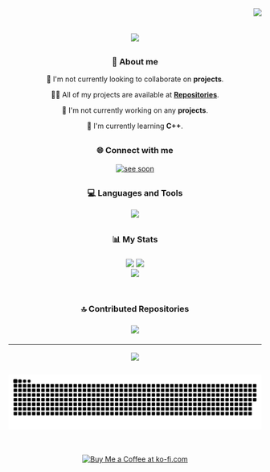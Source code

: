 <img align="right" src="https://visitor-badge.laobi.icu/badge?page_id=jheythegreat.jheythegreat" />

<h1 align="center">
    <img src="https://readme-typing-svg.herokuapp.com/?font=Righteous&size=35&center=true&vCenter=true&width=500&height=70&duration=4000&lines=Hi+There!;" />
</h1>

<h3 align="center">👤 About me</h3>

<div align="center">

 👯 I'm not currently looking to collaborate on **projects**.
 
 👨‍💻 All of my projects are available at **[Repositories](https://github.com/jheythegreat?tab=repositories)**.

🔭 I'm not currently working on any **projects**.

🌱 I'm currently learning **C++**.

 </div>

<h2 align="center"></h2> 
<h3 align="center">🌐 Connect with me</h3> 
<p align="center">
  <a href="https://www.linkedin.com/in/jheyluisreyes" target="blank"><img align="center" src="https://raw.githubusercontent.com/rahuldkjain/github-profile-readme-generator/master/src/images/icons/Social/linked-in-alt.svg" alt="see soon" height="30" width="40" />
  </a>
</p>

<h2 align="center"></h2> 
<h3 align="center">💻 Languages and Tools</h3> 
<p align="center">
  <a href="https://skillicons.dev">
    <img src="https://skillicons.dev/icons?i=c,py,js,react,nextjs,html,css,vscode,kali&perline=11" />
  </a>
</p>

<h2 align="center"></h2>
<h3 align="center">📊 My Stats</h3>

<h3 align="center">
    
![](https://github-readme-streak-stats.herokuapp.com/?user=jheythegreat&theme=dark&hide_border=true)
![](https://github-readme-stats.vercel.app/api?username=jheythegreat&theme=dark&hide_border=true&include_all_commits=false&count_private=false) <br/>
  ![](https://github-readme-stats.vercel.app/api/top-langs/?username=jheythegreat&theme=dark&hide_border=true&include_all_commits=false&count_private=false&layout=compact)<br/>
  <br/>
  </h3>

<h2 align="center"></h2>
<h3 align="center">🔝 Contributed Repositories</h3>

<h3 align="center">

![](https://github-contributor-stats.vercel.app/api?username=jheythegreat&limit=5&theme=dark&combine_all_yearly_contributions=true)

---
[![](https://visitcount.itsvg.in/api?id=jheythegreat&icon=0&color=0)](https://visitcount.itsvg.in)

</h3>

<h3 align="center">
    
![snake gif](https://github.com/jheythegreat/jheythegreat/blob/output/github-snake-dark.svg)

</h3>

<h2 align="center"></h2>
<br/>
<div align="center">
<a href='https://ko-fi.com/jheyluisreyes' target='_blank'><img height='64' style='border:0px;height:64px;' src='https://storage.ko-fi.com/cdn/kofi1.png?v=3' border='0' alt='Buy Me a Coffee at ko-fi.com' /></a>
</div>
